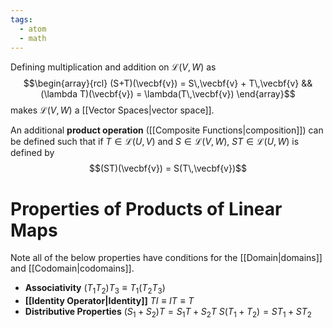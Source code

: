 ```yaml
---
tags:
  - atom
  - math
---
```

Defining multiplication and addition on $\mathcal{L}(V,W)$ as
$$\begin{array}{rcl}
	(S+T)(\vecbf{v}) = S\,\vecbf{v} + T\,\vecbf{v} && (\lambda T)(\vecbf{v}) = \lambda(T\,\vecbf{v})
\end{array}$$
makes $\mathcal{L}(V,W)$ a [[Vector Spaces|vector space]]. 

An additional **product operation** ([[Composite Functions|composition]]) can be defined such that if $T \in \mathcal{L}(U,V)$ and $S \in \mathcal{L}(V,W)$, $ST \in \mathcal{L}(U,W)$ is defined by
$$(ST)(\vecbf{v}) = S(T\,\vecbf{v})$$
# Properties of Products of Linear Maps
Note all of the below properties have conditions for the [[Domain|domains]] and [[Codomain|codomains]].
- **Associativity**
  $(T_{1}T_{2})T_{3} \equiv T_{1}(T_{2}T_{3})$
- **[[Identity Operator|Identity]]**
  $TI \equiv IT \equiv T$
- **Distributive Properties**
  $(S_{1}+S_{2})T = S_{1}T+S_{2}T$
  $S(T_{1}+T_{2}) = ST_{1}+ST_{2}$
